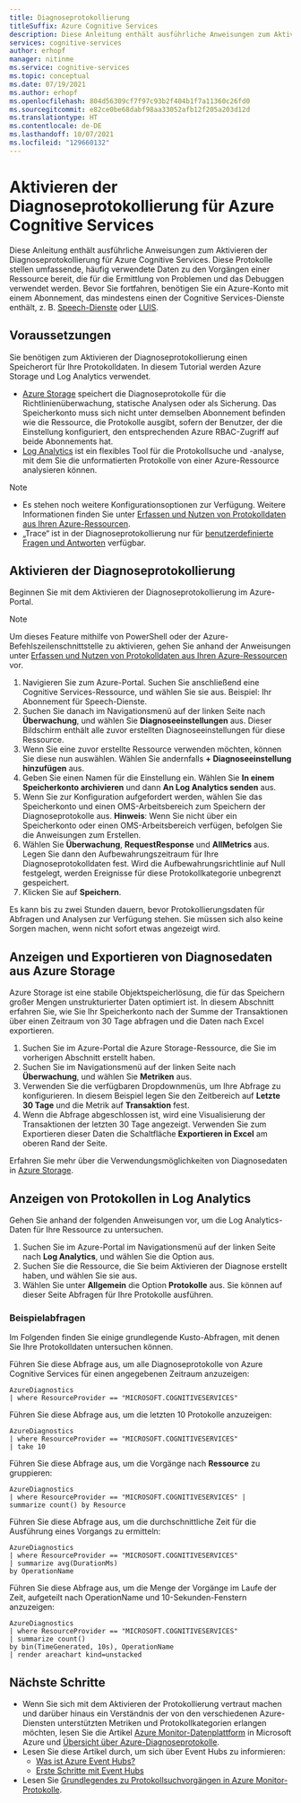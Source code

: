 ```yaml
---
title: Diagnoseprotokollierung
titleSuffix: Azure Cognitive Services
description: Diese Anleitung enthält ausführliche Anweisungen zum Aktivieren der Diagnoseprotokollierung für Azure Cognitive Services. Diese Protokolle stellen umfassende, häufig verwendete Daten zu den Vorgängen einer Ressource bereit, die für die Ermittlung von Problemen und das Debuggen verwendet werden.
services: cognitive-services
author: erhopf
manager: nitinme
ms.service: cognitive-services
ms.topic: conceptual
ms.date: 07/19/2021
ms.author: erhopf
ms.openlocfilehash: 804d56309cf7f97c93b2f404b1f7a11360c26fd0
ms.sourcegitcommit: e82ce0be68dabf98aa33052afb12f205a203d12d
ms.translationtype: HT
ms.contentlocale: de-DE
ms.lasthandoff: 10/07/2021
ms.locfileid: "129660132"
---
```

# <a name="enable-diagnostic-logging-for-azure-cognitive-services"></a>Aktivieren der Diagnoseprotokollierung für Azure Cognitive Services

Diese Anleitung enthält ausführliche Anweisungen zum Aktivieren der Diagnoseprotokollierung für Azure Cognitive Services. Diese Protokolle stellen umfassende, häufig verwendete Daten zu den Vorgängen einer Ressource bereit, die für die Ermittlung von Problemen und das Debuggen verwendet werden. Bevor Sie fortfahren, benötigen Sie ein Azure-Konto mit einem Abonnement, das mindestens einen der Cognitive Services-Dienste enthält, z. B. [Speech-Dienste](./speech-service/overview.md) oder [LUIS](./luis/what-is-luis.md).

## <a name="prerequisites"></a>Voraussetzungen

Sie benötigen zum Aktivieren der Diagnoseprotokollierung einen Speicherort für Ihre Protokolldaten. In diesem Tutorial werden Azure Storage und Log Analytics verwendet.

* [Azure Storage](../azure-monitor/essentials/resource-logs.md#send-to-azure-storage) speichert die Diagnoseprotokolle für die Richtlinienüberwachung, statische Analysen oder als Sicherung. Das Speicherkonto muss sich nicht unter demselben Abonnement befinden wie die Ressource, die Protokolle ausgibt, sofern der Benutzer, der die Einstellung konfiguriert, den entsprechenden Azure RBAC-Zugriff auf beide Abonnements hat.
* [Log Analytics](../azure-monitor/essentials/resource-logs.md#send-to-log-analytics-workspace) ist ein flexibles Tool für die Protokollsuche und -analyse, mit dem Sie die unformatierten Protokolle von einer Azure-Ressource analysieren können.

> [!NOTE]
> * Es stehen noch weitere Konfigurationsoptionen zur Verfügung. Weitere Informationen finden Sie unter [Erfassen und Nutzen von Protokolldaten aus Ihren Azure-Ressourcen](../azure-monitor/essentials/platform-logs-overview.md).
> * „Trace“ ist in der Diagnoseprotokollierung nur für [benutzerdefinierte Fragen und Antworten](./qnamaker/how-to/get-analytics-knowledge-base.md?tabs=v2) verfügbar.

## <a name="enable-diagnostic-log-collection"></a>Aktivieren der Diagnoseprotokollierung  

Beginnen Sie mit dem Aktivieren der Diagnoseprotokollierung im Azure-Portal.

> [!NOTE]
> Um dieses Feature mithilfe von PowerShell oder der Azure-Befehlszeilenschnittstelle zu aktivieren, gehen Sie anhand der Anweisungen unter [Erfassen und Nutzen von Protokolldaten aus Ihren Azure-Ressourcen](../azure-monitor/essentials/platform-logs-overview.md) vor.

1. Navigieren Sie zum Azure-Portal. Suchen Sie anschließend eine Cognitive Services-Ressource, und wählen Sie sie aus. Beispiel: Ihr Abonnement für Speech-Dienste.   
2. Suchen Sie danach im Navigationsmenü auf der linken Seite nach **Überwachung**, und wählen Sie **Diagnoseeinstellungen** aus. Dieser Bildschirm enthält alle zuvor erstellten Diagnoseeinstellungen für diese Ressource.
3. Wenn Sie eine zuvor erstellte Ressource verwenden möchten, können Sie diese nun auswählen. Wählen Sie andernfalls **+ Diagnoseeinstellung hinzufügen** aus.
4. Geben Sie einen Namen für die Einstellung ein. Wählen Sie **In einem Speicherkonto archivieren** und dann **An Log Analytics senden** aus.
5. Wenn Sie zur Konfiguration aufgefordert werden, wählen Sie das Speicherkonto und einen OMS-Arbeitsbereich zum Speichern der Diagnoseprotokolle aus. **Hinweis**: Wenn Sie nicht über ein Speicherkonto oder einen OMS-Arbeitsbereich verfügen, befolgen Sie die Anweisungen zum Erstellen.
6. Wählen Sie **Überwachung**, **RequestResponse** und **AllMetrics** aus. Legen Sie dann den Aufbewahrungszeitraum für Ihre Diagnoseprotokolldaten fest. Wird die Aufbewahrungsrichtlinie auf Null festgelegt, werden Ereignisse für diese Protokollkategorie unbegrenzt gespeichert.
7. Klicken Sie auf **Speichern**.

Es kann bis zu zwei Stunden dauern, bevor Protokollierungsdaten für Abfragen und Analysen zur Verfügung stehen. Sie müssen sich also keine Sorgen machen, wenn nicht sofort etwas angezeigt wird.

## <a name="view-and-export-diagnostic-data-from-azure-storage"></a>Anzeigen und Exportieren von Diagnosedaten aus Azure Storage

Azure Storage ist eine stabile Objektspeicherlösung, die für das Speichern großer Mengen unstrukturierter Daten optimiert ist. In diesem Abschnitt erfahren Sie, wie Sie Ihr Speicherkonto nach der Summe der Transaktionen über einen Zeitraum von 30 Tage abfragen und die Daten nach Excel exportieren.

1. Suchen Sie im Azure-Portal die Azure Storage-Ressource, die Sie im vorherigen Abschnitt erstellt haben.
2. Suchen Sie im Navigationsmenü auf der linken Seite nach **Überwachung**, und wählen Sie **Metriken** aus.
3. Verwenden Sie die verfügbaren Dropdownmenüs, um Ihre Abfrage zu konfigurieren. In diesem Beispiel legen Sie den Zeitbereich auf **Letzte 30 Tage** und die Metrik auf **Transaktion** fest.
4. Wenn die Abfrage abgeschlossen ist, wird eine Visualisierung der Transaktionen der letzten 30 Tage angezeigt. Verwenden Sie zum Exportieren dieser Daten die Schaltfläche **Exportieren in Excel** am oberen Rand der Seite.

Erfahren Sie mehr über die Verwendungsmöglichkeiten von Diagnosedaten in [Azure Storage](../storage/blobs/storage-blobs-introduction.md).

## <a name="view-logs-in-log-analytics"></a>Anzeigen von Protokollen in Log Analytics

Gehen Sie anhand der folgenden Anweisungen vor, um die Log Analytics-Daten für Ihre Ressource zu untersuchen.

1. Suchen Sie im Azure-Portal im Navigationsmenü auf der linken Seite nach **Log Analytics**, und wählen Sie die Option aus.
2. Suchen Sie die Ressource, die Sie beim Aktivieren der Diagnose erstellt haben, und wählen Sie sie aus.
3. Wählen Sie unter **Allgemein** die Option **Protokolle** aus. Sie können auf dieser Seite Abfragen für Ihre Protokolle ausführen.

### <a name="sample-queries"></a>Beispielabfragen

Im Folgenden finden Sie einige grundlegende Kusto-Abfragen, mit denen Sie Ihre Protokolldaten untersuchen können.

Führen Sie diese Abfrage aus, um alle Diagnoseprotokolle von Azure Cognitive Services für einen angegebenen Zeitraum anzuzeigen:

```kusto
AzureDiagnostics
| where ResourceProvider == "MICROSOFT.COGNITIVESERVICES"
```

Führen Sie diese Abfrage aus, um die letzten 10 Protokolle anzuzeigen:

```kusto
AzureDiagnostics
| where ResourceProvider == "MICROSOFT.COGNITIVESERVICES"
| take 10
```

Führen Sie diese Abfrage aus, um die Vorgänge nach **Ressource** zu gruppieren:

```kusto
AzureDiagnostics
| where ResourceProvider == "MICROSOFT.COGNITIVESERVICES" |
summarize count() by Resource
```
Führen Sie diese Abfrage aus, um die durchschnittliche Zeit für die Ausführung eines Vorgangs zu ermitteln:

```kusto
AzureDiagnostics
| where ResourceProvider == "MICROSOFT.COGNITIVESERVICES"
| summarize avg(DurationMs)
by OperationName
```

Führen Sie diese Abfrage aus, um die Menge der Vorgänge im Laufe der Zeit, aufgeteilt nach OperationName und 10-Sekunden-Fenstern anzuzeigen:

```kusto
AzureDiagnostics
| where ResourceProvider == "MICROSOFT.COGNITIVESERVICES"
| summarize count()
by bin(TimeGenerated, 10s), OperationName
| render areachart kind=unstacked
```

## <a name="next-steps"></a>Nächste Schritte

* Wenn Sie sich mit dem Aktivieren der Protokollierung vertraut machen und darüber hinaus ein Verständnis der von den verschiedenen Azure-Diensten unterstützten Metriken und Protokollkategorien erlangen möchten, lesen Sie die Artikel [Azure Monitor-Datenplattform](../azure-monitor/data-platform.md) in Microsoft Azure und [Übersicht über Azure-Diagnoseprotokolle](../azure-monitor/essentials/platform-logs-overview.md).
* Lesen Sie diese Artikel durch, um sich über Event Hubs zu informieren:
  * [Was ist Azure Event Hubs?](../event-hubs/event-hubs-about.md)
  * [Erste Schritte mit Event Hubs](../event-hubs/event-hubs-dotnet-standard-getstarted-send.md)
* Lesen Sie [Grundlegendes zu Protokollsuchvorgängen in Azure Monitor-Protokolle](../azure-monitor/logs/log-query-overview.md).